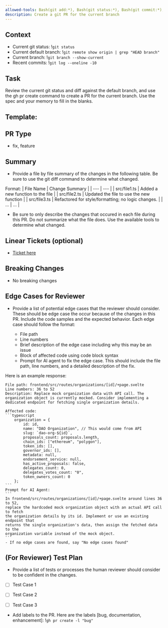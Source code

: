 ```yaml
---
allowed-tools: Bash(git add:*), Bash(git status:*), Bash(git commit:*), Bash(git branch:*), Bash(git log:*), Bash(gh pr:*), Bash(git diff:*)
description: Create a git PR for the current branch
---
```


## Context

- Current git status: !`git status`
- Current default branch: !`git remote show origin | grep "HEAD branch"`
- Current branch: !`git branch --show-current`
- Recent commits: !`git log --oneline -10`


## Task

Review the current git status and diff against the default branch, and use the gh pr create command to create a PR for the current branch. Use the spec and your memory to fill in the blanks.

## Template:

## PR Type

- fix, feature

## Summary

- Provide a file by file summary of the changes in the following table. Be sure to use the git diff command to determine what changed.

Format:
  | File Name | Change Summary |
  | --- | --- |
  | src/file1.ts | Added a new function to the file |
  | src/file2.ts | Updated the file to use the new function |
  | src/file3.ts | Refactored for style/formatting; no logic changes. |
  | ... | ... |

- Be sure to only describe the changes that occured in each file during this PR. Do not summarize what the file does. Use the available tools to determine what changed.

## Linear Tickets (optional)

- [Ticket here](link.com)

## Breaking Changes

- No breaking changes

## Edge Cases for Reviewer

- Provide a list of potential edge cases that the reviewer should consider. These should be edge case the occur because of the changes in this PR. Include the code samples and the expected behavior. Each edge case should follow the format:

    - File path
    - Line numbers
    - Brief description of the edge case including why this may be an issue
    - Block of affected code using code block syntax
    - Prompt for AI agent to fix the edge case. This should include the file path, line numbers, and a detailed description of the fix.

Here is an example response:

    File path: frontend/src/routes/organizations/[id]/+page.svelte
    Line numbers: 36 to 52
    Description: Replace mock organization data with API call. The organization object is currently mocked. Consider implementing a dedicated endpoint for fetching single organization details.
    
    Affected code:
    ```typescript
        organization = {
            id: id,
            name: "DAO Organization", // This would come from API
            slug: `dao-org-${id}`,
            proposals_count: proposals.length,
            chain_ids: ["ethereum", "polygon"],
            token_ids: [],
            governor_ids: [],
            metadata: null,
            endorsement_service: null,
            has_active_proposals: false,
            delegates_count: 0,
            delegates_votes_count: "0",
            token_owners_count: 0
        };
    ```
    Prompt for AI Agent:
    ```
    In frontend/src/routes/organizations/[id]/+page.svelte around lines 36 to 52,
    replace the hardcoded mock organization object with an actual API call to fetch
    the organization details by its id. Implement or use an existing endpoint that
    returns the single organization's data, then assign the fetched data to the
    organization variable instead of the mock object.
    ```
    - If no edge cases are found, say "No edge cases found"

## (For Reviewer) Test Plan
- Provide a list of tests or processes the human reviewer should consider to be confident in the changes.

- [ ] Test Case 1
- [ ] Test Case 2
- [ ] Test Case 3



- Add labels to the PR. Here are the labels [bug, documentation, enhancement]: !`gh pr create -l "bug"`